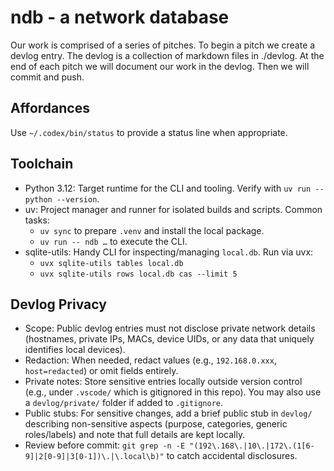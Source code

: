# ndb - a network database

Our work is comprised of a series of pitches.
To begin a pitch we create a devlog entry.
The devlog is a collection of markdown files in ./devlog.
At the end of each pitch we will document our work in the devlog.
Then we will commit and push.

## Affordances

Use `~/.codex/bin/status` to provide a status line when appropriate.

## Toolchain

- Python 3.12: Target runtime for the CLI and tooling. Verify with `uv run -- python --version`.
- uv: Project manager and runner for isolated builds and scripts. Common tasks:
  - `uv sync` to prepare `.venv` and install the local package.
  - `uv run -- ndb …` to execute the CLI.
- sqlite-utils: Handy CLI for inspecting/managing `local.db`. Run via uvx:
  - `uvx sqlite-utils tables local.db`
  - `uvx sqlite-utils rows local.db cas --limit 5`

## Devlog Privacy

- Scope: Public devlog entries must not disclose private network details (hostnames, private IPs, MACs, device UIDs, or any data that uniquely identifies local devices).
- Redaction: When needed, redact values (e.g., `192.168.0.xxx`, `host=redacted`) or omit fields entirely.
- Private notes: Store sensitive entries locally outside version control (e.g., under `.vscode/` which is gitignored in this repo). You may also use a `devlog/private/` folder if added to `.gitignore`.
- Public stubs: For sensitive changes, add a brief public stub in `devlog/` describing non-sensitive aspects (purpose, categories, generic roles/labels) and note that full details are kept locally.
- Review before commit: `git grep -n -E "(192\.168\.|10\.|172\.(1[6-9]|2[0-9]|3[0-1])\.|\.local\b)"` to catch accidental disclosures.
